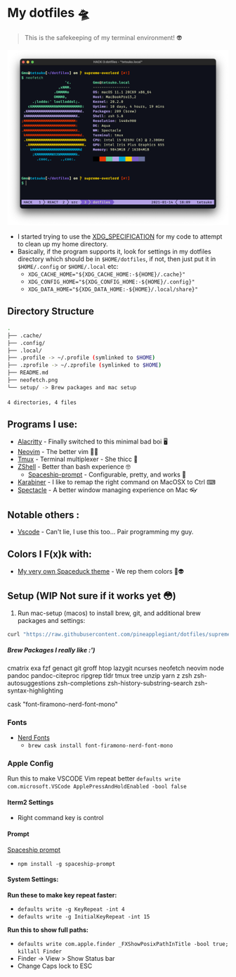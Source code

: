 # My dotfiles 🛸

> This is the safekeeping of my terminal environment! 👽

[sysinfo]: ./neofetch.png "A Neofetch screenshot of my mac system"

![Neofetch information][sysinfo]

- I started trying to use the [XDG_SPECIFICATION](https://specifications.freedesktop.org/basedir-spec/basedir-spec-latest.html) for my code to attempt to clean up my home directory.
- Basically, if the program supports it, look for settings in my dotfiles directory which should be in `$HOME/dotfiles`, if not, then just put it in `$HOME/.config` or `$HOME/.local` etc:
  - `XDG_CACHE_HOME="${XDG_CACHE_HOME:-${HOME}/.cache}"`
  - `XDG_CONFIG_HOME="${XDG_CONFIG_HOME:-${HOME}/.config}"`
  - `XDG_DATA_HOME="${XDG_DATA_HOME:-${HOME}/.local/share}"`

## Directory Structure

```bash
.
├── .cache/
├── .config/
├── .local/
├── .profile -> ~/.profile (symlinked to $HOME)
├── .zprofile -> ~/.zprofile (symlinked to $HOME)
├── README.md
├── neofetch.png
└── setup/ -> Brew packages and mac setup

4 directories, 4 files

```

## Programs I use:

- [Alacritty](https://github.com/alacritty/alacritty "Alacritty's Github") - Finally switched to this minimal bad boi 🖥
- [Neovim](https://neovim.io "NeoVim's Homepage") - The better vim 👀🔥
- [Tmux](https://github.com/tmux/tmux/wiki "Tmux's Homepage") - Terminal multiplexer - She thicc 🍑
- [ZShell](http://zsh.sourceforge.net/ "The Z shell's Homepage") - Better than bash experience 🤓
  - [Spaceship-prompt](https://github.com/denysdovhan/spaceship-prompt "Spaceship prompt Github") - Configurable, pretty, and works 🚀
- [Karabiner](https://karabiner-elements.pqrs.org/ "Karabiner Elements home page") - I like to remap the right command on MacOSX to Ctrl ⌨
- [Spectacle](https://www.spectacleapp.com/ "Spectacle Elements home page") - A better window managing experience on Mac 👓


## Notable others :

- [Vscode](https://code.visualstudio.com "VSCode's homepage") - Can't lie, I use this too... Pair programming my guy.

## Colors I F(x)k with:

- [My very own Spaceduck theme](https://github.com/pineapplegiant/spaceduck-theme "My Personal Color scheme :3") - We rep them colors 🦆👽

## Setup (WIP Not sure if it works yet 😳)

1. Run mac-setup (macos) to install brew, git, and additional brew packages and settings:

```bash
curl "https://raw.githubusercontent.com/pineapplegiant/dotfiles/supreme-overlord/setup/macos" | bash
```

##### Brew Packages I really like :')

cmatrix
exa
fzf
genact
git
groff
htop
lazygit
ncurses
neofetch
neovim
node
pandoc
pandoc-citeproc
ripgrep
tldr
tmux
tree
unzip
yarn
z
zsh
zsh-autosuggestions
zsh-completions
zsh-history-substring-search
zsh-syntax-highlighting

cask "font-firamono-nerd-font-mono"

### Fonts

- [Nerd Fonts](https://github.com/ryanoasis/nerd-fonts)
  - `brew cask install font-firamono-nerd-font-mono`

### Apple Config

Run this to make VSCODE Vim repeat better
`defaults write com.microsoft.VSCode ApplePressAndHoldEnabled -bool false`

#### Iterm2 Settings

- Right command key is control

#### Prompt

[Spaceship prompt](https://github.com/denysdovhan/spaceship-prompt)

- `npm install -g spaceship-prompt`

#### System Settings:

**Run these to make key repeat faster:**

- `defaults write -g KeyRepeat -int 4`
- `defaults write -g InitialKeyRepeat -int 15`

**Run this to show full paths:**

- `defaults write com.apple.finder _FXShowPosixPathInTitle -bool true; killall Finder`
- Finder -> View > Show Status bar
- Change Caps lock to ESC
